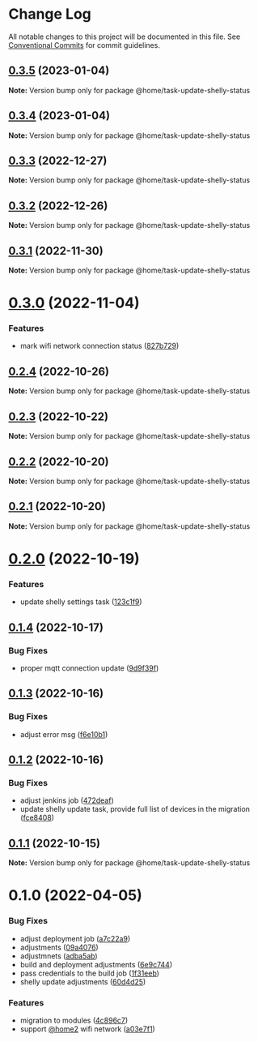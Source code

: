 # Change Log

All notable changes to this project will be documented in this file.
See [Conventional Commits](https://conventionalcommits.org) for commit guidelines.

## [0.3.5](https://github.com/mariusz-kabala/homeAutomation/compare/@home/task-update-shelly-status@0.3.4...@home/task-update-shelly-status@0.3.5) (2023-01-04)

**Note:** Version bump only for package @home/task-update-shelly-status





## [0.3.4](https://github.com/mariusz-kabala/homeAutomation/compare/@home/task-update-shelly-status@0.3.3...@home/task-update-shelly-status@0.3.4) (2023-01-04)

**Note:** Version bump only for package @home/task-update-shelly-status





## [0.3.3](https://github.com/mariusz-kabala/homeAutomation/compare/@home/task-update-shelly-status@0.3.2...@home/task-update-shelly-status@0.3.3) (2022-12-27)

**Note:** Version bump only for package @home/task-update-shelly-status





## [0.3.2](https://github.com/mariusz-kabala/homeAutomation/compare/@home/task-update-shelly-status@0.3.1...@home/task-update-shelly-status@0.3.2) (2022-12-26)

**Note:** Version bump only for package @home/task-update-shelly-status





## [0.3.1](https://github.com/mariusz-kabala/homeAutomation/compare/@home/task-update-shelly-status@0.3.0...@home/task-update-shelly-status@0.3.1) (2022-11-30)

**Note:** Version bump only for package @home/task-update-shelly-status





# [0.3.0](https://github.com/mariusz-kabala/homeAutomation/compare/@home/task-update-shelly-status@0.2.4...@home/task-update-shelly-status@0.3.0) (2022-11-04)


### Features

* mark wifi network connection status ([827b729](https://github.com/mariusz-kabala/homeAutomation/commit/827b729c6152397b770b12c3277e09a2f17713d6))





## [0.2.4](https://github.com/mariusz-kabala/homeAutomation/compare/@home/task-update-shelly-status@0.2.3...@home/task-update-shelly-status@0.2.4) (2022-10-26)

**Note:** Version bump only for package @home/task-update-shelly-status





## [0.2.3](https://github.com/mariusz-kabala/homeAutomation/compare/@home/task-update-shelly-status@0.2.2...@home/task-update-shelly-status@0.2.3) (2022-10-22)

**Note:** Version bump only for package @home/task-update-shelly-status





## [0.2.2](https://github.com/mariusz-kabala/homeAutomation/compare/@home/task-update-shelly-status@0.2.1...@home/task-update-shelly-status@0.2.2) (2022-10-20)

**Note:** Version bump only for package @home/task-update-shelly-status





## [0.2.1](https://github.com/mariusz-kabala/homeAutomation/compare/@home/task-update-shelly-status@0.2.0...@home/task-update-shelly-status@0.2.1) (2022-10-20)

**Note:** Version bump only for package @home/task-update-shelly-status





# [0.2.0](https://github.com/mariusz-kabala/homeAutomation/compare/@home/task-update-shelly-status@0.1.4...@home/task-update-shelly-status@0.2.0) (2022-10-19)


### Features

* update shelly settings task ([123c1f9](https://github.com/mariusz-kabala/homeAutomation/commit/123c1f94e2abc6f1b4440d3dc71446d51a83ebd3))





## [0.1.4](https://github.com/mariusz-kabala/homeAutomation/compare/@home/task-update-shelly-status@0.1.3...@home/task-update-shelly-status@0.1.4) (2022-10-17)


### Bug Fixes

* proper mqtt connection update ([9d9f39f](https://github.com/mariusz-kabala/homeAutomation/commit/9d9f39fc1c9ff1249d4c0b90d6b2d91930c59462))





## [0.1.3](https://github.com/mariusz-kabala/homeAutomation/compare/@home/task-update-shelly-status@0.1.2...@home/task-update-shelly-status@0.1.3) (2022-10-16)


### Bug Fixes

* adjust error msg ([f6e10b1](https://github.com/mariusz-kabala/homeAutomation/commit/f6e10b113b41d9fb1d000963a13216aa13812d4e))





## [0.1.2](https://github.com/mariusz-kabala/homeAutomation/compare/@home/task-update-shelly-status@0.1.1...@home/task-update-shelly-status@0.1.2) (2022-10-16)


### Bug Fixes

* adjust jenkins job ([472deaf](https://github.com/mariusz-kabala/homeAutomation/commit/472deaf883709b868df0c52fb0ee38a8c70d514c))
* update shelly update task, provide full list of devices in the migration ([fce8408](https://github.com/mariusz-kabala/homeAutomation/commit/fce8408daa83c1de249eebc269393f4448459ea5))





## [0.1.1](https://github.com/mariusz-kabala/homeAutomation/compare/@home/task-update-shelly-status@0.1.0...@home/task-update-shelly-status@0.1.1) (2022-10-15)

**Note:** Version bump only for package @home/task-update-shelly-status





# 0.1.0 (2022-04-05)


### Bug Fixes

* adjust deployment job ([a7c22a9](https://github.com/mariusz-kabala/homeAutomation/commit/a7c22a9001d21db26026239cf6c1aa6bfc60e945))
* adjustments ([09a4076](https://github.com/mariusz-kabala/homeAutomation/commit/09a4076d3e56d23dcfd50dff2e88f5f4fa68e8c5))
* adjustmnets ([adba5ab](https://github.com/mariusz-kabala/homeAutomation/commit/adba5ab406c8945d9512ae90e982388a09071a0e))
* build and deployment adjustments ([6e9c744](https://github.com/mariusz-kabala/homeAutomation/commit/6e9c74459365e3af3074772c11c9e2b17703234f))
* pass credentials to the build job ([1f31eeb](https://github.com/mariusz-kabala/homeAutomation/commit/1f31eeb860cba617716aa22ce9a9ad644c59e03c))
* shelly update adjustments ([60d4d25](https://github.com/mariusz-kabala/homeAutomation/commit/60d4d253ac8d72e4f2752ce54edf287c071d249b))


### Features

* migration to modules ([4c896c7](https://github.com/mariusz-kabala/homeAutomation/commit/4c896c717bf0123a59caf3e89f96043be72594c2))
* support [@home2](https://github.com/home2) wifi network ([a03e7f1](https://github.com/mariusz-kabala/homeAutomation/commit/a03e7f12c164c929c940326140da6c63b6e41a02))
